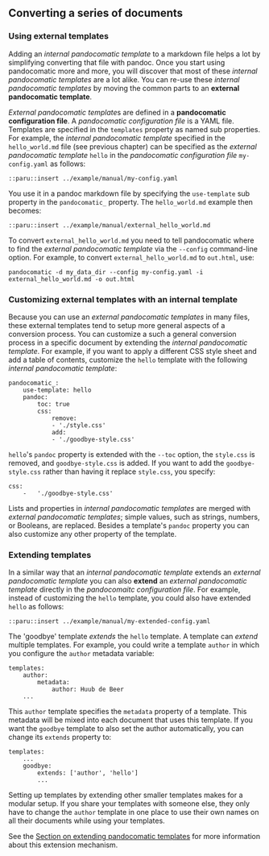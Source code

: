 ## Converting a series of documents

### Using external templates

Adding an *internal pandocomatic template* to a markdown file helps a lot by
simplifying converting that file with pandoc. Once you start using
pandocomatic more and more, you will discover that most of these *internal
pandocomatic templates* are a lot alike. You can re-use these *internal
pandocomatic templates* by moving the common parts to an **external
pandocomatic template**.

*External pandocomatic template*s are defined in a **pandocomatic
configuration file**. A *pandocomatic configuration file* is a YAML file.
Templates are specified in the `templates` property as named sub properties.
For example, the *internal pandocomatic template* specified in the
`hello_world.md` file (see previous chapter) can be specified as the *external
pandocomatic template* `hello` in the *pandocomatic configuration file*
`my-config.yaml` as follows:

```{.yaml}
::paru::insert ../example/manual/my-config.yaml
```

You use it in a pandoc markdown file by specifying the `use-template` sub
property in the `pandocomatic_` property. The `hello_world.md` example then
becomes:

```{.pandoc}
::paru::insert ../example/manual/external_hello_world.md
```

To convert `external_hello_world.md` you need to tell pandocomatic where to
find the *external pandocomatic template* via the `--config` command-line
option. For example, to convert `external_hello_world.md` to `out.html`, use:

```{.bash}
pandocomatic -d my_data_dir --config my-config.yaml -i external_hello_world.md -o out.html
```

### Customizing external templates with an internal template

Because you can use an *external pandocomatic templates* in many files, these
external templates tend to setup more general aspects of a conversion process.
You can customize a such a general conversion process in a specific document
by extending the *internal pandocomatic template*. For example, if you want to
apply a different CSS style sheet and add a table of contents, customize the
`hello` template with the following *internal pandocomatic template*:

```{.yaml}
pandocomatic_:
    use-template: hello
    pandoc:
        toc: true
        css:
            remove:
            - './style.css'
            add:
            - './goodbye-style.css'
```

`hello`'s `pandoc` property is extended with the `--toc` option, the
`style.css` is removed, and `goodbye-style.css` is added. If you want to add
the `goodbye-style.css` rather than having it replace `style.css`, you
specify:

```{.yaml}
css:
    -   './goodbye-style.css'
```

Lists and properties in *internal pandocomatic templates* are merged with
*external pandocomatic templates*; simple values, such as strings, numbers, or
Booleans, are replaced. Besides a template's `pandoc` property you can also
customize any other property of the template.

### Extending templates

In a similar way that an *internal pandocomatic template* extends an *external
pandocomatic template* you can also **extend** an *external pandocomatic
template* directly in the *pandocomaitc configuration file*. For example,
instead of customizing the `hello` template, you could also have extended
`hello` as follows:

```{.yaml}
::paru::insert ../example/manual/my-extended-config.yaml
```

The 'goodbye' template *extends* the `hello` template. A template can *extend*
multiple templates. For example, you could write a template `author` in which
you configure the `author` metadata variable:

```{.yaml}
templates:
    author:
        metadata:
            author: Huub de Beer
    ...
```

This `author` template specifies the `metadata` property of a template. This
metadata will be mixed into each document that uses this template. If you want
the `goodbye` template to also set the author automatically, you can change
its `extends` property to:

```{.yaml}
templates:
    ...
    goodbye:
        extends: ['author', 'hello']
        ...
``` 

Setting up templates by extending other smaller templates makes for a modular
setup. If you share your templates with someone else, they only have to change
the `author` template in one place to use their own names on all their
documents while using your templates.

See the [Section on extending pandocomatic
templates](#extending-pandocomatic-templates) for more information about this
extension mechanism.
